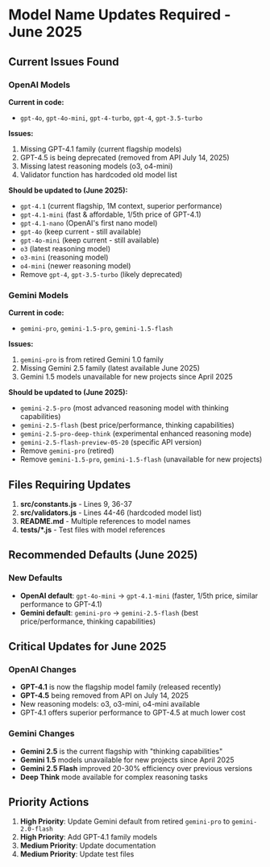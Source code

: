 # Model Name Updates Required - June 2025

## Current Issues Found

### OpenAI Models
**Current in code:**
- `gpt-4o`, `gpt-4o-mini`, `gpt-4-turbo`, `gpt-4`, `gpt-3.5-turbo`

**Issues:**
1. Missing GPT-4.1 family (current flagship models)
2. GPT-4.5 is being deprecated (removed from API July 14, 2025)
3. Missing latest reasoning models (o3, o4-mini)
4. Validator function has hardcoded old model list

**Should be updated to (June 2025):**
- `gpt-4.1` (current flagship, 1M context, superior performance)
- `gpt-4.1-mini` (fast & affordable, 1/5th price of GPT-4.1)
- `gpt-4.1-nano` (OpenAI's first nano model)
- `gpt-4o` (keep current - still available)
- `gpt-4o-mini` (keep current - still available)
- `o3` (latest reasoning model)
- `o3-mini` (reasoning model)
- `o4-mini` (newer reasoning model)
- Remove `gpt-4`, `gpt-3.5-turbo` (likely deprecated)

### Gemini Models
**Current in code:**
- `gemini-pro`, `gemini-1.5-pro`, `gemini-1.5-flash`

**Issues:**
1. `gemini-pro` is from retired Gemini 1.0 family
2. Missing Gemini 2.5 family (latest available June 2025)
3. Gemini 1.5 models unavailable for new projects since April 2025

**Should be updated to (June 2025):**
- `gemini-2.5-pro` (most advanced reasoning model with thinking capabilities)
- `gemini-2.5-flash` (best price/performance, thinking capabilities)
- `gemini-2.5-pro-deep-think` (experimental enhanced reasoning mode)
- `gemini-2.5-flash-preview-05-20` (specific API version)
- Remove `gemini-pro` (retired)
- Remove `gemini-1.5-pro`, `gemini-1.5-flash` (unavailable for new projects)

## Files Requiring Updates

1. **src/constants.js** - Lines 9, 36-37
2. **src/validators.js** - Lines 44-46 (hardcoded model list)
3. **README.md** - Multiple references to model names
4. **tests/*.js** - Test files with model references

## Recommended Defaults (June 2025)

### New Defaults
- **OpenAI default**: `gpt-4o-mini` → `gpt-4.1-mini` (faster, 1/5th price, similar performance to GPT-4.1)
- **Gemini default**: `gemini-pro` → `gemini-2.5-flash` (best price/performance, thinking capabilities)

## Critical Updates for June 2025

### OpenAI Changes
- **GPT-4.1** is now the flagship model family (released recently)
- **GPT-4.5** being removed from API on July 14, 2025
- New reasoning models: o3, o3-mini, o4-mini available
- GPT-4.1 offers superior performance to GPT-4.5 at much lower cost

### Gemini Changes  
- **Gemini 2.5** is the current flagship with "thinking capabilities"
- **Gemini 1.5** models unavailable for new projects since April 2025
- **Gemini 2.5 Flash** improved 20-30% efficiency over previous versions
- **Deep Think** mode available for complex reasoning tasks

## Priority Actions

1. **High Priority**: Update Gemini default from retired `gemini-pro` to `gemini-2.0-flash`
2. **High Priority**: Add GPT-4.1 family models
3. **Medium Priority**: Update documentation
4. **Medium Priority**: Update test files
